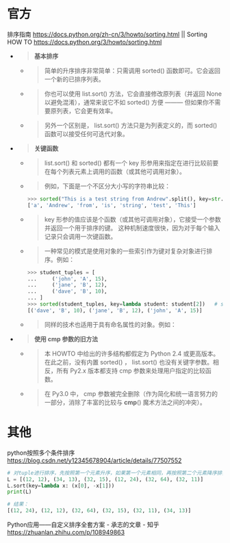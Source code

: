 
# 官方

排序指南 https://docs.python.org/zh-cn/3/howto/sorting.html || Sorting HOW TO https://docs.python.org/3/howto/sorting.html
- > **基本排序**
  * > 简单的升序排序非常简单：只需调用 sorted() 函数即可。它会返回一个新的已排序列表。
  * > 你也可以使用 list.sort() 方法，它会直接修改原列表（并返回 None 以避免混淆），通常来说它不如 sorted() 方便 ——— 但如果你不需要原列表，它会更有效率。
  * > 另外一个区别是， list.sort() 方法只是为列表定义的，而 sorted() 函数可以接受任何可迭代对象。
- > **关键函数**
  * > list.sort() 和 sorted() 都有一个 key 形参用来指定在进行比较前要在每个列表元素上调用的函数（或其他可调用对象）。
  * > 例如，下面是一个不区分大小写的字符串比较：
    ```py
    >>> sorted("This is a test string from Andrew".split(), key=str.lower)
    ['a', 'Andrew', 'from', 'is', 'string', 'test', 'This']
    ```
  * > key 形参的值应该是个函数（或其他可调用对象），它接受一个参数并返回一个用于排序的键。 这种机制速度很快，因为对于每个输入记录只会调用一次键函数。
  * > 一种常见的模式是使用对象的一些索引作为键对复杂对象进行排序。例如：
    ```py
    >>> student_tuples = [
    ...     ('john', 'A', 15),
    ...     ('jane', 'B', 12),
    ...     ('dave', 'B', 10),
    ... ]
    >>> sorted(student_tuples, key=lambda student: student[2])   # sort by age
    [('dave', 'B', 10), ('jane', 'B', 12), ('john', 'A', 15)]
    ```
  * > 同样的技术也适用于具有命名属性的对象。例如：
- > **使用 cmp 参数的旧方法**
  * > 本 HOWTO 中给出的许多结构都假定为 Python 2.4 或更高版本。在此之前，没有内置 sorted() ， list.sort() 也没有关键字参数。相反，所有 Py2.x 版本都支持 cmp 参数来处理用户指定的比较函数。
  * > 在 Py3.0 中， cmp 参数被完全删除（作为简化和统一语言努力的一部分，消除了丰富的比较与 __cmp__() 魔术方法之间的冲突）。

# 其他

python按照多个条件排序 https://blog.csdn.net/y12345678904/article/details/77507552
```py
# 对tuple进行排序，先按照第一个元素升序，如果第一个元素相同，再按照第二个元素降序排列。
L = [(12, 12), (34, 13), (32, 15), (12, 24), (32, 64), (32, 11)]
L.sort(key=lambda x: (x[0], -x[1]))
print(L)

# 结果：
[(12, 24), (12, 12), (32, 64), (32, 15), (32, 11), (34, 13)]
```

Python应用——自定义排序全套方案 - 承志的文章 - 知乎 https://zhuanlan.zhihu.com/p/108949863
